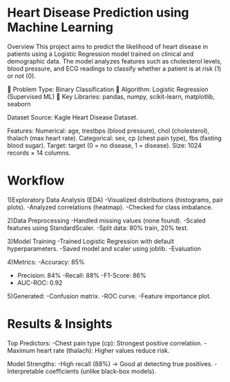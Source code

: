 # Heart Disease Prediction using Machine Learning
 Overview
This project aims to predict the likelihood of heart disease in patients using a Logistic Regression model trained on clinical and demographic data. The model analyzes features such as cholesterol levels, blood pressure, and ECG readings to classify whether a patient is at risk (1) or not (0).

🔹 Problem Type: Binary Classification
🔹 Algorithm: Logistic Regression (Supervised ML)
🔹 Key Libraries: pandas, numpy, scikit-learn, matplotlib, seaborn

Dataset
Source: Kagle Heart Disease Dataset.

Features:
Numerical: age, trestbps (blood pressure), chol (cholesterol), thalach (max heart rate).
Categorical: sex, cp (chest pain type), fbs (fasting blood sugar).
Target: target (0 = no disease, 1 = disease).
Size: 1024 records × 14 columns.

# Workflow
1)Exploratory Data Analysis (EDA)
  -Visualized distributions (histograms, pair plots).
  -Analyzed correlations (heatmap).
  -Checked for class imbalance.

2)Data Preprocessing
  -Handled missing values (none found).
  -Scaled features using StandardScaler.
  -Split data: 80% train, 20% test.

3)Model Training
  -Trained Logistic Regression with default hyperparameters.
  -Saved model and scaler using joblib.
  -Evaluation

4)Metrics:
  -Accuracy: 85%
  - Precision: 84%
  -Recall: 88%
  -F1-Score: 86%
  - AUC-ROC: 0.92

5)Generated:
  -Confusion matrix.
  -ROC curve.
  -Feature importance plot.

# Results & Insights
Top Predictors:
  -Chest pain type (cp): Strongest positive correlation.
  -Maximum heart rate (thalach): Higher values reduce risk.

Model Strengths:
  -High recall (88%) → Good at detecting true positives.
  -Interpretable coefficients (unlike black-box models).
